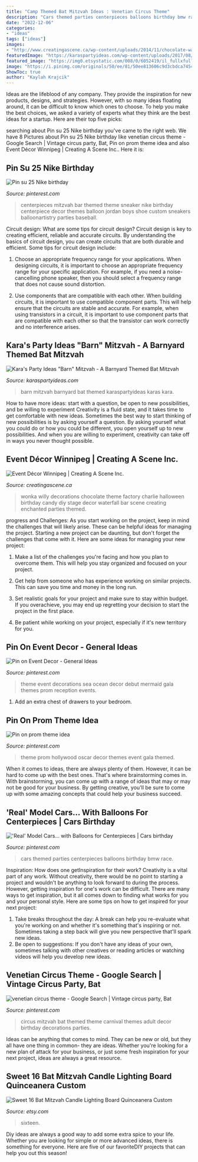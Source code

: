 ```yaml
---
title: "Camp Themed Bat Mitzvah Ideas : Venetian Circus Theme"
description: "Cars themed parties centerpieces balloons birthday bmw race"
date: "2022-12-06"
categories:
- "ideas"
tags: ["ideas"]
images:
- "http://www.creatingascene.ca/wp-content/uploads/2014/11/chocolate-waterfall-willy-wonka-theme.jpg"
featuredImage: "https://karaspartyideas.com/wp-content/uploads/2017/08/22Barn22-Mitzvah-A-Barnyard-Themed-Bat-MItzvah-via-Karas-Party-Ideas-KarasPartyIdeas.com11.jpg"
featured_image: "https://img0.etsystatic.com/008/0/6052419/il_fullxfull.376688324_4dma.jpg"
image: "https://i.pinimg.com/originals/50/ee/81/50ee813606c9d3cbdca7454eaff38e8a.jpg"
ShowToc: true
author: "Kaylah Krajcik"
---
```



Ideas are the lifeblood of any company. They provide the inspiration for new products, designs, and strategies. However, with so many ideas floating around, it can be difficult to know which ones to choose. To help you make the best choices, we asked a variety of experts what they think are the best ideas for a startup. Here are their top five picks: 

	

		
searching about Pin su 25 Nike birthday you've came to the right web. We have 8 Pictures about Pin su 25 Nike birthday like venetian circus theme - Google Search | Vintage circus party, Bat, Pin on prom theme idea and also Event Décor Winnipeg | Creating A Scene Inc.. Here it is:
		
    
## Pin Su 25 Nike Birthday

<img loading=lazy src="https://i.pinimg.com/originals/63/e2/3c/63e23cef5ba487afa778c8b99528a0df.jpg" onerror="this.onerror=null;this.src='https://tse3.mm.bing.net/th?id=OIP.bFBIeTa6zUtUZzNu_aeF0gHaLG&amp;pid=15.1';" alt="Pin su 25 Nike birthday">

_Source: pinterest.com_

>centerpieces mitzvah bar themed theme sneaker nike birthday centerpiece decor themes balloon jordan boys shoe custom sneakers balloonartistry parties baseball. 

	

Circuit design: What are some tips for circuit design?
Circuit design is key to creating efficient, reliable and accurate circuits. By understanding the basics of circuit design, you can create circuits that are both durable and efficient. Some tips for circuit design include:
1. Choose an appropriate frequency range for your applications. When designing circuits, it is important to choose an appropriate frequency range for your specific application. For example, if you need a noise-cancelling phone speaker, then you should select a frequency range that does not cause sound distortion.

2. Use components that are compatible with each other. When building circuits, it is important to use compatible component parts. This will help ensure that the circuits are stable and accurate. For example, when using transistors in a circuit, it is important to use component parts that are compatible with each other so that the transistor can work correctly and no interference arises.


    
## Kara&#039;s Party Ideas &quot;Barn&quot; Mitzvah - A Barnyard Themed Bat Mitzvah

<img loading=lazy src="https://karaspartyideas.com/wp-content/uploads/2017/08/22Barn22-Mitzvah-A-Barnyard-Themed-Bat-MItzvah-via-Karas-Party-Ideas-KarasPartyIdeas.com11.jpg" onerror="this.onerror=null;this.src='https://tse4.mm.bing.net/th?id=OIP.AyXXMk56do7Nmf824eTaIAHaLH&amp;pid=15.1';" alt="Kara&#039;s Party Ideas &quot;Barn&quot; Mitzvah - A Barnyard Themed Bat Mitzvah">

_Source: karaspartyideas.com_

>barn mitzvah barnyard bat themed karaspartyideas karas kara. 

	

How to have more ideas: start with a question, be open to new possibilities, and be willing to experiment
Creativity is a fluid state, and it takes time to get comfortable with new ideas. Sometimes the best way to start thinking of new possibilities is by asking yourself a question. By asking yourself what you could do or how you could be different, you open yourself up to new possibilities. And when you are willing to experiment, creativity can take off in ways you never thought possible.

    
## Event Décor Winnipeg | Creating A Scene Inc.

<img loading=lazy src="http://www.creatingascene.ca/wp-content/uploads/2014/11/chocolate-waterfall-willy-wonka-theme.jpg" onerror="this.onerror=null;this.src='https://tse2.mm.bing.net/th?id=OIP.cNuIeTOOrjaq78K60dovHwHaJ4&amp;pid=15.1';" alt="Event Décor Winnipeg | Creating A Scene Inc.">

_Source: creatingascene.ca_

>wonka willy decorations chocolate theme factory charlie halloween birthday candy diy stage decor waterfall bar scene creating enchanted parties themed. 

	

progress and Challenges: As you start working on the project, keep in mind the challenges that will likely arise. These can be helpful ideas for managing the project.
Starting a new project can be daunting, but don't forget the challenges that come with it. Here are some ideas for managing your new project:
1. Make a list of the challenges you're facing and how you plan to overcome them. This will help you stay organized and focused on your project.

2. Get help from someone who has experience working on similar projects. This can save you time and money in the long run.

3. Set realistic goals for your project and make sure to stay within budget. If you overachieve, you may end up regretting your decision to start the project in the first place.

4. Be patient while working on your project, especially if it's new territory for you.

    
## Pin On Event Decor - General Ideas

<img loading=lazy src="https://i.pinimg.com/736x/a3/1c/4d/a31c4df4845059ff060b472e20862175--debut-ideas-mermaid-wedding.jpg" onerror="this.onerror=null;this.src='https://tse4.mm.bing.net/th?id=OIP.QGxOSTY3n-hql9mT8AfpZQHaEx&amp;pid=15.1';" alt="Pin on Event Decor - General Ideas">

_Source: pinterest.com_

>theme event decorations sea ocean decor debut mermaid gala themes prom reception events. 

	

1. Add an extra chest of drawers to your bedroom.

    
## Pin On Prom Theme Idea

<img loading=lazy src="https://i.pinimg.com/736x/99/aa/bd/99aabde77795be14d03ca7723c275b26--gala-oscar-bat-mitzvah-themes.jpg" onerror="this.onerror=null;this.src='https://tse4.mm.bing.net/th?id=OIP.n8VtRG4sulhgd2obG9rx2gHaC1&amp;pid=15.1';" alt="Pin on prom theme idea">

_Source: pinterest.com_

>theme prom hollywood oscar decor themes event gala themed. 

	

When it comes to ideas, there are always plenty of them. However, it can be hard to come up with the best ones. That's where brainstorming comes in. With brainstorming, you can come up with a range of ideas that may or may not be good for your business. By getting creative, you'll be sure to come up with some amazing concepts that could help your business succeed.

    
## &#039;Real&#039; Model Cars... With Balloons For Centerpieces | Cars Birthday

<img loading=lazy src="https://i.pinimg.com/originals/b4/2f/97/b42f97fb7268359c2f6fc717dec1304e.jpg" onerror="this.onerror=null;this.src='https://tse1.mm.bing.net/th?id=OIP.kxaXm6EzZo3scf0kHdVGRwHaJ4&amp;pid=15.1';" alt="&#039;Real&#039; Model Cars... with Balloons for Centerpieces | Cars birthday">

_Source: pinterest.com_

>cars themed parties centerpieces balloons birthday bmw race. 

	

Inspiration: How does one getInspiration for their work?
Creativity is a vital part of any work. Without creativity, there would be no point to starting a project and wouldn't be anything to look forward to during the process. However, getting inspiration for one's work can be difficult. There are many ways to get inspiration, but it all comes down to finding what works for you and your personal style. Here are some tips on how to get inspired for your next project: 
1) Take breaks throughout the day: A break can help you re-evaluate what you're working on and whether it's something that's inspiring or not. Sometimes taking a step back will give you new perspective that'll spark new ideas. 
2) Be open to suggestions: If you don't have any ideas of your own, sometimes talking with other creatives or reading articles or watching videos will help you develop new ideas.

    
## Venetian Circus Theme - Google Search | Vintage Circus Party, Bat

<img loading=lazy src="https://i.pinimg.com/originals/50/ee/81/50ee813606c9d3cbdca7454eaff38e8a.jpg" onerror="this.onerror=null;this.src='https://tse3.mm.bing.net/th?id=OIP.XMEHqQYYlatTEfFOfJ-x8QHaLG&amp;pid=15.1';" alt="venetian circus theme - Google Search | Vintage circus party, Bat">

_Source: pinterest.com_

>circus mitzvah bat themed theme carnival themes adult decor birthday decorations parties. 

	

Ideas can be anything that comes to mind. They can be new or old, but they all have one thing in common- they are ideas. Whether you're looking for a new plan of attack for your business, or just some fresh inspiration for your next project, ideas are always a great resource.

    
## Sweet 16 Bat Mitzvah Candle Lighting Board Quinceanera Custom

<img loading=lazy src="https://img0.etsystatic.com/008/0/6052419/il_fullxfull.376688324_4dma.jpg" onerror="this.onerror=null;this.src='https://tse3.mm.bing.net/th?id=OIP.HRCQVsBJkO6LfldG6e4HOAHaE8&amp;pid=15.1';" alt="Sweet 16 Bat Mitzvah Candle Lighting Board Quinceanera Custom">

_Source: etsy.com_

>sixteen. 

	

Diy ideas are always a good way to add some extra spice to your life. Whether you are looking for simple or more advanced ideas, there is something for everyone. Here are five of our favoriteDIY projects that can help you out this season!

